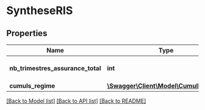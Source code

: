 # SyntheseRIS

## Properties
Name | Type | Description | Notes
------------ | ------------- | ------------- | -------------
**nb_trimestres_assurance_total** | **int** | nombre de trimestres d&#39;assurance | [optional] 
**cumuls_regime** | [**\Swagger\Client\Model\CumulRegime[]**](CumulRegime.md) |  | [optional] 

[[Back to Model list]](../README.md#documentation-for-models) [[Back to API list]](../README.md#documentation-for-api-endpoints) [[Back to README]](../README.md)


